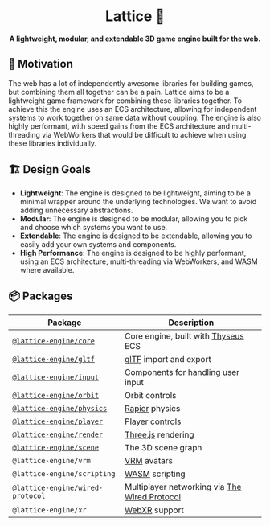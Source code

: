 <div align="center">
  <h1>Lattice 💎</h1>
  <strong>A lightweight, modular, and extendable 3D game engine built for the web.</strong>
</div>

## 🤔 Motivation

The web has a lot of independently awesome libraries for building games, but combining them all together can be a pain. Lattice aims to be a lightweight game framework for combining these libraries together. To achieve this the engine uses an ECS architecture, allowing for independent systems to work together on same data without coupling. The engine is also highly performant, with speed gains from the ECS architecture and multi-threading via WebWorkers that would be difficult to achieve when using these libraries individually.

## 🏗️ Design Goals

- **Lightweight**: The engine is designed to be lightweight, aiming to be a minimal wrapper around the underlying technologies. We want to avoid adding unnecessary abstractions.
- **Modular**: The engine is designed to be modular, allowing you to pick and choose which systems you want to use.
- **Extendable**: The engine is designed to be extendable, allowing you to easily add your own systems and components.
- **High Performance**: The engine is designed to be highly performant, using an ECS architecture, multi-threading via WebWorkers, and WASM where available.

## 📦 Packages

| Package                                          | Description                                                                             |
| ------------------------------------------------ | --------------------------------------------------------------------------------------- |
| [`@lattice-engine/core`](./packages/core)        | Core engine, built with [Thyseus](https://github.com/JaimeGensler/thyseus) ECS          |
| [`@lattice-engine/gltf`](./packages/gltf)        | [glTF](https://github.com/KhronosGroup/glTF) import and export                          |
| [`@lattice-engine/input`](./packages/input)      | Components for handling user input                                                      |
| [`@lattice-engine/orbit`](./packages/orbit)      | Orbit controls                                                                          |
| [`@lattice-engine/physics`](./packages/physics/) | [Rapier](https://rapier.rs/) physics                                                    |
| [`@lattice-engine/player`](./packages/player/)   | Player controls                                                                         |
| [`@lattice-engine/render`](./packages/render)    | [Three.js](https://threejs.org/) rendering                                              |
| [`@lattice-engine/scene`](./packages/scene)      | The 3D scene graph                                                                      |
| `@lattice-engine/vrm`                            | [VRM](https://vrm.dev/en/) avatars                                                      |
| `@lattice-engine/scripting`                      | [WASM](https://webassembly.org/) scripting                                              |
| `@lattice-engine/wired-protocol`                 | Multiplayer networking via [The Wired Protocol](https://github.com/wired-protocol/spec) |
| `@lattice-engine/xr`                             | [WebXR](https://developer.mozilla.org/en-US/docs/Web/API/WebXR_Device_API) support      |
